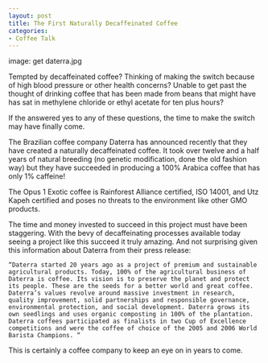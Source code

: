 ```yaml
---
layout: post
title: The First Naturally Decaffeinated Coffee
categories:
- Coffee Talk
---
```

image: get daterra.jpg

Tempted by decaffeinated coffee? Thinking of making the switch because of high blood pressure or other health concerns? Unable to get past the thought of drinking coffee that has been made from beans that might have has sat in methylene chloride or ethyl acetate for ten plus hours?

If the answered yes to any of these questions, the time to make the switch may have finally come.

The Brazilian coffee company Daterra has announced recently that they have created a naturally decaffeinated coffee. It took over twelve and a half years of natural breeding (no genetic modification, done the old fashion way) but they have succeeded in producing a 100% Arabica coffee that has only 1% caffeine!

The Opus 1 Exotic coffee is Rainforest Alliance certified, ISO 14001, and Utz Kapeh certified and poses no threats to the environment like other GMO products.

The time and money invested to succeed in this project must have been staggering.  With the bevy of decaffeinating processes available today seeing a project like this succeed it truly amazing.  And not surprising given this information about Daterra from their press release:

    “Daterra started 20 years ago as a project of premium and sustainable agricultural products. Today, 100% of the agricultural business of Daterra is coffee. Its vision is to preserve the planet and protect its people. These are the seeds for a better world and great coffee. Daterra’s values revolve around massive investment in research, quality improvement, solid partnerships and responsible governance, environmental protection, and social development. Daterra grows its own seedlings and uses organic composting in 100% of the plantation. Daterra coffees participated as finalists in two Cup of Excellence competitions and were the coffee of choice of the 2005 and 2006 World Barista Champions. “

This is certainly a coffee company to keep an eye on in years to come.